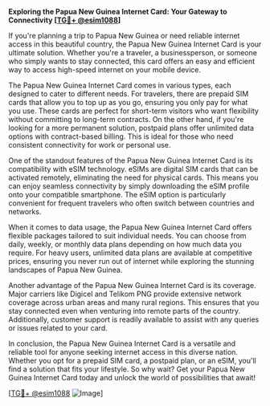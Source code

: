**Exploring the Papua New Guinea Internet Card: Your Gateway to Connectivity [[TG💪+ @esim1088](https://t.me/s/esim1088)]**

If you're planning a trip to Papua New Guinea or need reliable internet access in this beautiful country, the Papua New Guinea Internet Card is your ultimate solution. Whether you're a traveler, a businessperson, or someone who simply wants to stay connected, this card offers an easy and efficient way to access high-speed internet on your mobile device.

The Papua New Guinea Internet Card comes in various types, each designed to cater to different needs. For travelers, there are prepaid SIM cards that allow you to top up as you go, ensuring you only pay for what you use. These cards are perfect for short-term visitors who want flexibility without committing to long-term contracts. On the other hand, if you're looking for a more permanent solution, postpaid plans offer unlimited data options with contract-based billing. This is ideal for those who need consistent connectivity for work or personal use.

One of the standout features of the Papua New Guinea Internet Card is its compatibility with eSIM technology. eSIMs are digital SIM cards that can be activated remotely, eliminating the need for physical cards. This means you can enjoy seamless connectivity by simply downloading the eSIM profile onto your compatible smartphone. The eSIM option is particularly convenient for frequent travelers who often switch between countries and networks.

When it comes to data usage, the Papua New Guinea Internet Card offers flexible packages tailored to suit individual needs. You can choose from daily, weekly, or monthly data plans depending on how much data you require. For heavy users, unlimited data plans are available at competitive prices, ensuring you never run out of internet while exploring the stunning landscapes of Papua New Guinea.

Another advantage of the Papua New Guinea Internet Card is its coverage. Major carriers like Digicel and Telikom PNG provide extensive network coverage across urban areas and many rural regions. This ensures that you stay connected even when venturing into remote parts of the country. Additionally, customer support is readily available to assist with any queries or issues related to your card.

In conclusion, the Papua New Guinea Internet Card is a versatile and reliable tool for anyone seeking internet access in this diverse nation. Whether you opt for a prepaid SIM card, a postpaid plan, or an eSIM, you'll find a solution that fits your lifestyle. So why wait? Get your Papua New Guinea Internet Card today and unlock the world of possibilities that await!

[[TG💪+ @esim1088](https://t.me/s/esim1088) ![Image](https://i.postimg.cc/Y0z9fWf4/image.png)]